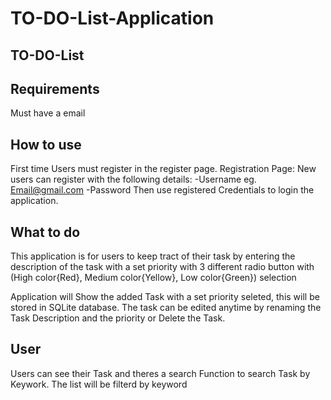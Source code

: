 # TO-DO-List-Application
## TO-DO-List
## Requirements

Must have a email

## How to use

First time Users must register in the register page.
Registration Page: New users can register with the following details:
-Username eg. Email@gmail.com
-Password 
Then use registered Credentials to login the application.

## What to do

This application is for users to keep tract of their task by
entering the description of the task with a set priority with
3 different radio button with  (High color{Red}, Medium color{Yellow}, Low color{Green}) selection

Application will Show the added Task with a set priority seleted, this will be stored in SQLite database.
The task can be edited anytime by renaming the Task Description and the priority or Delete the Task.

## User
Users can see their Task and theres a search Function to search Task by Keywork.
The list will be filterd by keyword


